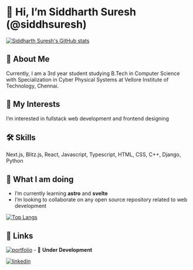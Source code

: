# 👋 Hi, I’m Siddharth Suresh (@siddhsuresh)
[![Siddharth Suresh's GitHub stats](https://github-readme-stats.vercel.app/api?username=siddhsuresh)](https://github.com/anuraghazra/github-readme-stats)

## 🚀 About Me
Currently, I am a 3rd year student studying B.Tech in Computer Science with Specialization in Cyber Physical Systems at Vellore Institute of Technology, Chennai. 
## 👀 My Interests
I’m interested in fullstack web development and frontend designing
## 🛠 Skills
Next.js, Blitz.js, React, Javascript, Typescript, HTML, CSS, C++, Django, Python
## 🌱 What I am doing
- I’m currently learning **astro** and **svelte**
- I’m looking to collaborate on any open source repository related to web development

[![Top Langs](https://github-readme-stats.vercel.app/api/top-langs/?username=siddhsuresh&layout=compact)](https://github.com/anuraghazra/github-readme-stats)

## 🔗 Links
[![portfolio](https://img.shields.io/badge/my_portfolio-000?style=for-the-badge&logo=ko-fi&logoColor=white)](https://github.com/siddhsuresh/) - 🚧 **Under Development**

[![linkedin](https://img.shields.io/badge/linkedin-0A66C2?style=for-the-badge&logo=linkedin&logoColor=white)](https://www.linkedin.com/in/siddharth-sureshn/)


<!---
siddhsuresh/siddhsuresh is a ✨ special ✨ repository because its `README.md` (this file) appears on your GitHub profile.
You can click the Preview link to take a look at your changes.
--->
